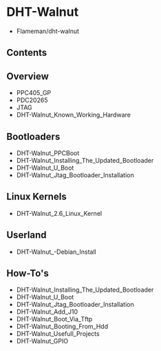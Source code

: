 # DHT-Walnut
* Flameman/dht-walnut
## Contents
## Overview
* PPC405_GP
* PDC20265
* JTAG
* DHT-Walnut_Known_Working_Hardware
## Bootloaders
* DHT-Walnut_PPCBoot
* DHT-Walnut_Installing_The_Updated_Bootloader
* DHT-Walnut_U_Boot
* DHT-Walnut_Jtag_Bootloader_Installation
## Linux Kernels
* DHT-Walnut_2.6_Linux_Kernel
## Userland
* DHT-Walnut_-Debian_Install
## How-To's
* DHT-Walnut_Installing_The_Updated_Bootloader
* DHT-Walnut_U_Boot
* DHT-Walnut_Jtag_Bootloader_Installation
* DHT-Walnut_Add_J10
* DHT-Walnut_Boot_Via_Tftp
* DHT-Walnut_Booting_From_Hdd
* DHT-Walnut_Usefull_Projects
* DHT-Walnut_GPIO
